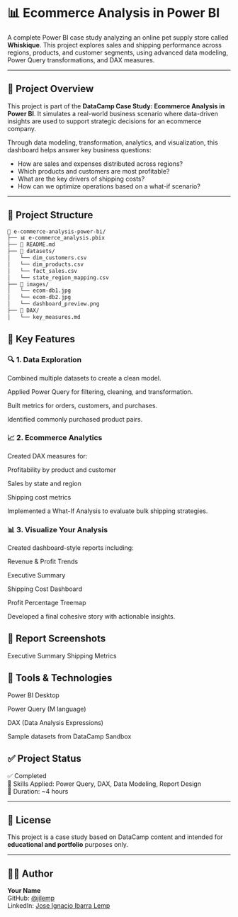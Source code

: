 # 📊 Ecommerce Analysis in Power BI

A complete Power BI case study analyzing an online pet supply store called **Whiskique**. This project explores sales and shipping performance across regions, products, and customer segments, using advanced data modeling, Power Query transformations, and DAX measures.

---

## 🧠 Project Overview

This project is part of the **DataCamp Case Study: Ecommerce Analysis in Power BI**. It simulates a real-world business scenario where data-driven insights are used to support strategic decisions for an ecommerce company.

Through data modeling, transformation, analytics, and visualization, this dashboard helps answer key business questions:

- How are sales and expenses distributed across regions?
- Which products and customers are most profitable?
- What are the key drivers of shipping costs?
- How can we optimize operations based on a what-if scenario?

---

## 📁 Project Structure

```bash
📂 e-commerce-analysis-power-bi/
├── 📊 e-commerce_analysis.pbix
├── 📝 README.md
├── 📁 datasets/
│   └── dim_customers.csv
│   └── dim_products.csv
│   └── fact_sales.csv
│   └── state_region_mapping.csv
├── 📁 images/
│   └── ecom-db1.jpg
│   └── ecom-db2.jpg
│   └── dashboard_preview.png
├── 📁 DAX/
│   └── key_measures.md
```

## 🧾 Key Features
### 🔍 1. Data Exploration
Combined multiple datasets to create a clean model.

Applied Power Query for filtering, cleaning, and transformation.

Built metrics for orders, customers, and purchases.

Identified commonly purchased product pairs.

### 📈 2. Ecommerce Analytics
Created DAX measures for:

Profitability by product and customer

Sales by state and region

Shipping cost metrics

Implemented a What-If Analysis to evaluate bulk shipping strategies.

### 📊 3. Visualize Your Analysis
Created dashboard-style reports including:

Revenue & Profit Trends

Executive Summary

Shipping Cost Dashboard

Profit Percentage Treemap

Developed a final cohesive story with actionable insights.

## 📸 Report Screenshots
Executive Summary
Shipping Metrics

## 📌 Tools & Technologies
Power BI Desktop

Power Query (M language)

DAX (Data Analysis Expressions)

Sample datasets from DataCamp Sandbox

## ✅ Project Status

✅ Completed  
🧠 Skills Applied: Power Query, DAX, Data Modeling, Report Design  
📅 Duration: ~4 hours

---

## 📄 License

This project is a case study based on DataCamp content and intended for **educational and portfolio** purposes only.

---

## 🙋‍♂️ Author

**Your Name**  
GitHub: [@jilemp](https://github.com/jilemp)  
LinkedIn: [Jose Ignacio Ibarra Lemp](https://linkedin.com/in/jose-ignacio-ibarra)
